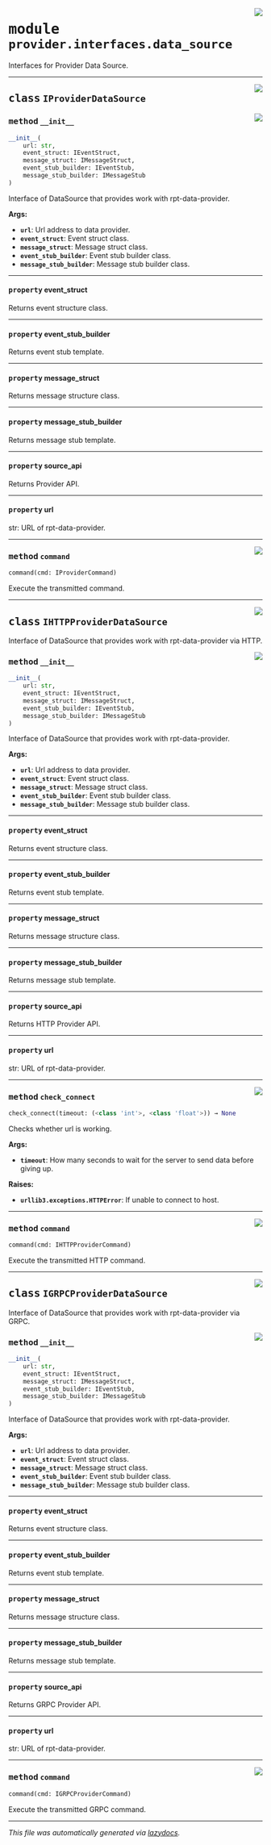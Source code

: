 <!-- markdownlint-disable -->

<a href="../../th2_data_services/provider/interfaces/data_source.py#L0"><img align="right" style="float:right;" src="https://img.shields.io/badge/-source-cccccc?style=flat-square"></a>

# <kbd>module</kbd> `provider.interfaces.data_source`
Interfaces for Provider Data Source. 



---

<a href="../../th2_data_services/provider/interfaces/data_source.py#L34"><img align="right" style="float:right;" src="https://img.shields.io/badge/-source-cccccc?style=flat-square"></a>

## <kbd>class</kbd> `IProviderDataSource`




<a href="../../th2_data_services/provider/interfaces/data_source.py#L35"><img align="right" style="float:right;" src="https://img.shields.io/badge/-source-cccccc?style=flat-square"></a>

### <kbd>method</kbd> `__init__`

```python
__init__(
    url: str,
    event_struct: IEventStruct,
    message_struct: IMessageStruct,
    event_stub_builder: IEventStub,
    message_stub_builder: IMessageStub
)
```

Interface of DataSource that provides work with rpt-data-provider. 



**Args:**
 
 - <b>`url`</b>:  Url address to data provider. 
 - <b>`event_struct`</b>:  Event struct class. 
 - <b>`message_struct`</b>:  Message struct class. 
 - <b>`event_stub_builder`</b>:  Event stub builder class. 
 - <b>`message_stub_builder`</b>:  Message stub builder class. 


---

#### <kbd>property</kbd> event_struct

Returns event structure class. 

---

#### <kbd>property</kbd> event_stub_builder

Returns event stub template. 

---

#### <kbd>property</kbd> message_struct

Returns message structure class. 

---

#### <kbd>property</kbd> message_stub_builder

Returns message stub template. 

---

#### <kbd>property</kbd> source_api

Returns Provider API. 

---

#### <kbd>property</kbd> url

str: URL of rpt-data-provider. 



---

<a href="../../th2_data_services/provider/interfaces/data_source.py#L85"><img align="right" style="float:right;" src="https://img.shields.io/badge/-source-cccccc?style=flat-square"></a>

### <kbd>method</kbd> `command`

```python
command(cmd: IProviderCommand)
```

Execute the transmitted command. 


---

<a href="../../th2_data_services/provider/interfaces/data_source.py#L95"><img align="right" style="float:right;" src="https://img.shields.io/badge/-source-cccccc?style=flat-square"></a>

## <kbd>class</kbd> `IHTTPProviderDataSource`
Interface of DataSource that provides work with rpt-data-provider via HTTP. 

<a href="../../th2_data_services/provider/interfaces/data_source.py#L35"><img align="right" style="float:right;" src="https://img.shields.io/badge/-source-cccccc?style=flat-square"></a>

### <kbd>method</kbd> `__init__`

```python
__init__(
    url: str,
    event_struct: IEventStruct,
    message_struct: IMessageStruct,
    event_stub_builder: IEventStub,
    message_stub_builder: IMessageStub
)
```

Interface of DataSource that provides work with rpt-data-provider. 



**Args:**
 
 - <b>`url`</b>:  Url address to data provider. 
 - <b>`event_struct`</b>:  Event struct class. 
 - <b>`message_struct`</b>:  Message struct class. 
 - <b>`event_stub_builder`</b>:  Event stub builder class. 
 - <b>`message_stub_builder`</b>:  Message stub builder class. 


---

#### <kbd>property</kbd> event_struct

Returns event structure class. 

---

#### <kbd>property</kbd> event_stub_builder

Returns event stub template. 

---

#### <kbd>property</kbd> message_struct

Returns message structure class. 

---

#### <kbd>property</kbd> message_stub_builder

Returns message stub template. 

---

#### <kbd>property</kbd> source_api

Returns HTTP Provider API. 

---

#### <kbd>property</kbd> url

str: URL of rpt-data-provider. 



---

<a href="../../th2_data_services/provider/interfaces/data_source.py#L102"><img align="right" style="float:right;" src="https://img.shields.io/badge/-source-cccccc?style=flat-square"></a>

### <kbd>method</kbd> `check_connect`

```python
check_connect(timeout: (<class 'int'>, <class 'float'>)) → None
```

Checks whether url is working. 



**Args:**
 
 - <b>`timeout`</b>:  How many seconds to wait for the server to send data before giving up. 



**Raises:**
 
 - <b>`urllib3.exceptions.HTTPError`</b>:  If unable to connect to host. 

---

<a href="../../th2_data_services/provider/interfaces/data_source.py#L98"><img align="right" style="float:right;" src="https://img.shields.io/badge/-source-cccccc?style=flat-square"></a>

### <kbd>method</kbd> `command`

```python
command(cmd: IHTTPProviderCommand)
```

Execute the transmitted HTTP command. 


---

<a href="../../th2_data_services/provider/interfaces/data_source.py#L122"><img align="right" style="float:right;" src="https://img.shields.io/badge/-source-cccccc?style=flat-square"></a>

## <kbd>class</kbd> `IGRPCProviderDataSource`
Interface of DataSource that provides work with rpt-data-provider via GRPC. 

<a href="../../th2_data_services/provider/interfaces/data_source.py#L35"><img align="right" style="float:right;" src="https://img.shields.io/badge/-source-cccccc?style=flat-square"></a>

### <kbd>method</kbd> `__init__`

```python
__init__(
    url: str,
    event_struct: IEventStruct,
    message_struct: IMessageStruct,
    event_stub_builder: IEventStub,
    message_stub_builder: IMessageStub
)
```

Interface of DataSource that provides work with rpt-data-provider. 



**Args:**
 
 - <b>`url`</b>:  Url address to data provider. 
 - <b>`event_struct`</b>:  Event struct class. 
 - <b>`message_struct`</b>:  Message struct class. 
 - <b>`event_stub_builder`</b>:  Event stub builder class. 
 - <b>`message_stub_builder`</b>:  Message stub builder class. 


---

#### <kbd>property</kbd> event_struct

Returns event structure class. 

---

#### <kbd>property</kbd> event_stub_builder

Returns event stub template. 

---

#### <kbd>property</kbd> message_struct

Returns message structure class. 

---

#### <kbd>property</kbd> message_stub_builder

Returns message stub template. 

---

#### <kbd>property</kbd> source_api

Returns GRPC Provider API. 

---

#### <kbd>property</kbd> url

str: URL of rpt-data-provider. 



---

<a href="../../th2_data_services/provider/interfaces/data_source.py#L125"><img align="right" style="float:right;" src="https://img.shields.io/badge/-source-cccccc?style=flat-square"></a>

### <kbd>method</kbd> `command`

```python
command(cmd: IGRPCProviderCommand)
```

Execute the transmitted GRPC command. 




---

_This file was automatically generated via [lazydocs](https://github.com/ml-tooling/lazydocs)._
